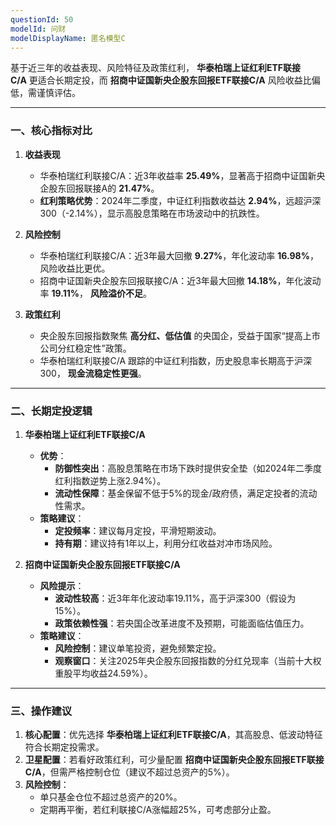 ```yaml
---
questionId: 50
modelId: 问财
modelDisplayName: 匿名模型C
---
```

基于近三年的收益表现、风险特征及政策红利， **华泰柏瑞上证红利ETF联接C/A** 更适合长期定投，而 **招商中证国新央企股东回报ETF联接C/A** 风险收益比偏低，需谨慎评估。

---

### 一、核心指标对比

1. **收益表现**
    
    - 华泰柏瑞红利联接C/A：近3年收益率 **25.49%**，显著高于招商中证国新央企股东回报联接A的 **21.47%**。
    - **红利策略优势**：2024年二季度，中证红利指数收益达 **2.94%**，远超沪深300（-2.14%），显示高股息策略在市场波动中的抗跌性。
2. **风险控制**
    
    - 华泰柏瑞红利联接C/A：近3年最大回撤 **9.27%**，年化波动率 **16.98%**，风险收益比更优。
    - 招商中证国新央企股东回报联接C/A：近3年最大回撤 **14.18%**，年化波动率 **19.11%**， **风险溢价不足**。
3. **政策红利**
    
    - 央企股东回报指数聚焦 **高分红、低估值** 的央国企，受益于国家“提高上市公司分红稳定性”政策。
    - 华泰柏瑞红利联接C/A 跟踪的中证红利指数，历史股息率长期高于沪深300， **现金流稳定性更强**。

---

### 二、长期定投逻辑

1. **华泰柏瑞上证红利ETF联接C/A**
    
    - **优势**：
        - **防御性突出**：高股息策略在市场下跌时提供安全垫（如2024年二季度红利指数逆势上涨2.94%）。
        - **流动性保障**：基金保留不低于5%的现金/政府债，满足定投者的流动性需求。
    - **策略建议**：
        - **定投频率**：建议每月定投，平滑短期波动。
        - **持有期**：建议持有1年以上，利用分红收益对冲市场风险。
2. **招商中证国新央企股东回报ETF联接C/A**
    
    - **风险提示**：
        - **波动性较高**：近3年年化波动率19.11%，高于沪深300（假设为15%）。
        - **政策依赖性强**：若央国企改革进度不及预期，可能面临估值压力。
    - **策略建议**：
        - **风险控制**：建议单笔投资，避免频繁定投。
        - **观察窗口**：关注2025年央企股东回报指数的分红兑现率（当前十大权重股平均收益24.59%）。

---

### 三、操作建议

1. **核心配置**：优先选择 **华泰柏瑞上证红利ETF联接C/A**，其高股息、低波动特征符合长期定投需求。
2. **卫星配置**：若看好政策红利，可少量配置 **招商中证国新央企股东回报ETF联接C/A**，但需严格控制仓位（建议不超过总资产的5%）。
3. **风险控制**：
    - 单只基金仓位不超过总资产的20%。
    - 定期再平衡，若红利联接C/A涨幅超25%，可考虑部分止盈。